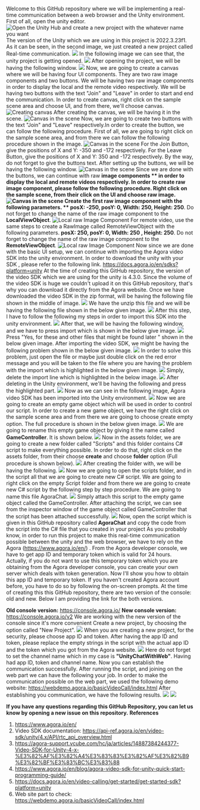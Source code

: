 Welcome to this GitHub repository where we will be implementing a real-time communication between a web browser and the Unity environment.
First of all, open the unity editor. 
![Open the Unity Hub and create a new project with the whatever name you want](Images/1.png)
The version of the Unity which we are using in this project is 2022.3.23f1. As it can be seen, in the second image, we just created a new project called  Real-time communication.
![](Images/2.png)
In the following image we can see that, the unity project is getting opened.
![](Images/3.png)
After opening the project, we will be having the following window.
![](Images/4.png)
Now, we are going to create a canvas where we will be having four UI components. They are two raw image components and two buttons.
We will be having two raw image components in order to display the local and the remote video respectively. We will be having two buttons with the text "Join" and "Leave" in order to start and  end the communication. In order to create canvas, right click on the sample scene area and choose UI, and from there, we'll choose canvas.
![Creating canvas](Images/5.png)
After creating the canvas, we will be having it in the scene.
![Canvas in the scene](Images/6.png)
Now, we are going to create two buttons with the text "Join" and "Leave" respectively.In order to create the button, we can follow the following procedure. 
First of all, we are going to right click on the sample scene area, and from there we can follow the following procedure shown in the image.
![Canvas in the scene](Images/7.png)
For the Join Button,  give the positions  of X and Y: -350 and  -172 respectively.
For the Leave Button, give the positions of X and Y: 350 and -172 respectively.
By the way, do not forget to give the buttons text.
After setting up the buttons, we will be having the following window.
![Canvas in the scene](Images/8.png)
Since we are done with the buttons, we can continue with raw **image components ** in order to display the local and remote videos respectively.
In order to create raw image component, please follow the following procedure. Right click on the sample scene, from their click on the UI and choose raw image.
![Canvas in the scene](Images/9.png)
Create the first raw image component with the following parameters. ** posX: -250,  posY: 0,  Width: 250,  Height: 250**.
Do not forget to change the name of the raw image component to the  **LocalViewObject**. 
![Local raw Image Component](Images/10.png)
For remote video, use the same steps to create a RawImage called RemoteViewObject with the following parameters.  **posX: 250,  posY: 0,  Width: 250 , Height: 250**.
Do not forget to change the name of the raw image component to the  **RemoteViewObject**. 
![Local raw Image Component](Images/11.png)
Now since we are done with the basic UI setup, we can continue with importing the Agora video SDK into the unity environment. In order to download the unity with your SDK , please refer to the following link. https://docs.agora.io/en/sdks?platform=unity 
At the time of creating this GitHub repository, the version of the video SDK which we are using for the unity is 4.3.0. Since the volume of the video SDK is huge we couldn't upload it on this GitHub repository, that's why you can download it directly from the Agora website. 
Once we have downloaded the video SDK in the zip format, will be having the following file shown in the middle of image.
![](Images/12.png)
We have the unzip this file and we will be having the following file shown in the below given image.
![](Images/13.png)
After this step, I have to follow the following my steps in order to import this SDK into the unity environment.
![](Images/14.png)
After that, we will be having the following window, and we have to press import which is shown in the below give image. 
![](Images/15.png)
Press "Yes, for these and other files that might be found later " shown in the below given image. 
After importing the video SDK, we might be having the following problem shown in the below given image.
![](Images/17.png)
In order to solve this problem, just open the file or maybe just double click on the red error message and  you will be taken to the file  where you are having the problem with the import which is highlighted in the below given image.
![](Images/18.png)
Simply, delete the import line which is highlighted in the below image.
![](Images/19.png)
After deleting in the Unity environment, we'll be having the following and press the highlighted part.
![](Images/20.png)
Now as we can see in the following image, Agora  video SDK has been imported into the Unity environment.
![](Images/21.png)
Now we are going to create an empty game object which will be used in order to control our script. In order to create a new game object, we have the right click on the sample scene area and from there we are going to choose create empty option. The full procedure is shown in the below given image.
![](Images/22.png)
We are going to rename this empty game object by giving it the name called **GameController**. It is shown below.
![](Images/23.png)
Now in the assets folder, we are going to create a new folder called  "Scripts" and this folder contains C# script to make everything possible.
In order to do that, right click on the assets folder, from their choose  **create** and choose **folder** option (Full procedure is shown below).
![](Images/24.png)
After creating the folder with, we will be having the following.
![](Images/25.png)
Now we are going to open the scripts folder, and in the script all that we are going to create new C# script. We are going to right click on the empty Script  folder and from there we are going to create new C# script by the following step by step procedure. We are going to name this file AgoraChat.
![](Images/26.png)
Simply attach this script to the empty game object called the GameController.
After attaching the script,  we can see from the inspector window of the game object called GameController that the script has been attached successfully.
![](Images/27.png)
Now, open the script which is given in this GitHub repository called **AgoraChat** and copy the code from the script into the C# file that you created in your project
As you probably know, in order to run this project to make this real-time communication possible between the unity and the web browser, we have to rely on the Agora (https://www.agora.io/en/) . From the Agora developer console, we have to get app ID and temporary token which is valid  for 24 hours. Actually, if you do not want to use this temporary token which you are obtaining from the Agora developer console, you can create your own server which deals with token generation. 
Now I'll show you how to obtain this app ID and temporary token. If you haven't created Agora account before, you have to do so by following the on-screen prompts.
At the time of creating this this GitHub repository, there are two version of the console: old and new. Below I am providing the link for the both versions.

**Old console version:** https://console.agora.io/
**New console version:**  https://console.agora.io/v2
We are working with the new version of the console since it's more convenient
Create a new project, by choosing the option called "New Project".
![](Images/28.png)
When you are creating a new project, for the security, please choose app ID and token.
After having the app ID and token, please replace the empty strings in the script with the actual app ID and the token which you got from the Agora website.
![](Images/29.png)
Here do not forget to set the channel name which in my case is **"UnityChatWithWeb"**.
Having had app ID, token and channel name. Now you can establish the communication successfully.
After running the script, and joining on the web part we can have the following your job.
In order to make the communication possible on the web part, we used the following demo website:  https://webdemo.agora.io/basicVideoCall/index.html
After establishing you communication, we have the following results.
![](Images/30.png)
![](Images/31.png)

**If you have any questions regarding this GitHub Repository, you can let us know by opening a new issue on this repository.**
**References**
1. https://www.agora.io/en/
2. Video SDK documentation: https://api-ref.agora.io/en/video-sdk/unity/4.x/API/rtc_api_overview.html
3. https://agora-support.vcube.com/hc/ja/articles/14887384244377-Video-SDK-for-Unity-4-x-%E3%82%AF%E3%82%A4%E3%83%83%E3%82%AF%E3%82%B9%E3%82%BF%E3%83%BC%E3%83%88
4. https://www.agora.io/en/blog/agora-video-sdk-for-unity-quick-start-programming-guide/
5. https://docs.agora.io/en/video-calling/get-started/get-started-sdk?platform=unity
6. Web site part to check: https://webdemo.agora.io/basicVideoCall/index.html
   





 






















 


 











 










